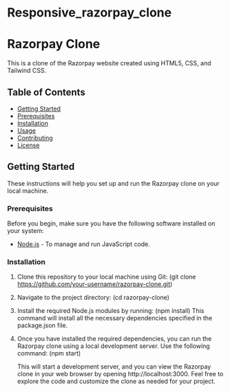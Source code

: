 # Responsive_razorpay_clone
# Razorpay Clone

This is a clone of the Razorpay website created using HTML5, CSS, and Tailwind CSS.

## Table of Contents

- [Getting Started](#getting-started)
- [Prerequisites](#prerequisites)
- [Installation](#installation)
- [Usage](#usage)
- [Contributing](#contributing)
- [License](#license)

## Getting Started

These instructions will help you set up and run the Razorpay clone on your local machine.

### Prerequisites

Before you begin, make sure you have the following software installed on your system:

- [Node.js](https://nodejs.org/) - To manage and run JavaScript code.

### Installation

1. Clone this repository to your local machine using Git:
   (git clone https://github.com/your-username/razorpay-clone.git)
   
2. Navigate to the project directory:
   (cd razorpay-clone)
   
4. Install the required Node.js modules by running:
   (npm install)
   This command will install all the necessary dependencies specified in the package.json file.
5. Once you have installed the required dependencies, you can run the Razorpay clone using a local development server. Use the following command:
   (npm start)
   
   This will start a development server, and you can view the Razorpay clone in your web browser by opening http://localhost:3000.
   Feel free to explore the code and customize the clone as needed for your project.
